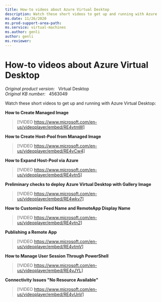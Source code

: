 ```yaml
---
title: How-to videos about Azure Virtual Desktop
description: Watch these short videos to get up and running with Azure Virtual Desktop.
ms.date: 11/26/2020
ms.prod-support-area-path: 
ms.service: virtual-machines
ms.author: genli
author: genli
ms.reviewer: 
---
```

# How-to videos about Azure Virtual Desktop

_Original product version:_ &nbsp; Virtual Desktop  
_Original KB number:_ &nbsp; 4563049

Watch these short videos to get up and running with Azure Virtual Desktop:

**How to Create Managed Image**

> [!VIDEO https://www.microsoft.com/en-us/videoplayer/embed/RE4vtmW]

**How to Create Host-Pool from Managed Image**

> [!VIDEO https://www.microsoft.com/en-us/videoplayer/embed/RE4vCw4]

**How to Expand Host-Pool via Azure**

> [!VIDEO https://www.microsoft.com/en-us/videoplayer/embed/RE4vtn5]

**Preliminary checks to deploy Azure Virtual Desktop with Gallery Image**

> [!VIDEO https://www.microsoft.com/en-us/videoplayer/embed/RE4wkv7]

**How to Customize Feed Name and RemoteApp Display Name**  

> [!VIDEO https://www.microsoft.com/en-us/videoplayer/embed/RE4vtn2]

**Publishing a Remote App**

> [!VIDEO https://www.microsoft.com/en-us/videoplayer/embed/RE4vtmV]

**How to Manage User Session Through PowerShell**  

> [!VIDEO https://www.microsoft.com/en-us/videoplayer/embed/RE4vJYL]

**Connectivity Issues "No Resource Available"**

> [!VIDEO https://www.microsoft.com/en-us/videoplayer/embed/RE4vUnV]
